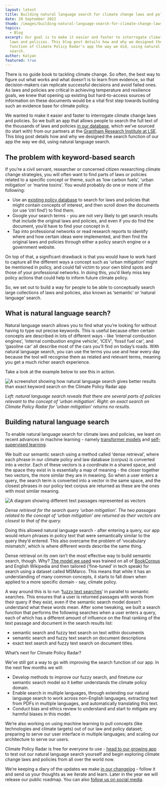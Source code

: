 ```yaml
---
layout: latest
title: Building natural language search for climate change laws and policies
date: 20 September 2022
thumb: /images/building-natural-language-search-for-climate-change-laws-and-policies/natural-language-search-on-climate-policy-radar.jpg
topics:
  - Blog
excerpt: Our goal is to make it easier and faster to interrogate climate change
  laws and policies. This blog post details how and why we designed the search
  function of Climate Policy Radar's app the way we did, using natural language
  search.
author: Kalyan
featured: true
---
```

There is no guide book to tackling climate change. So often, the best way to figure out what works and what doesn’t is to learn from evidence, so that decision-makers can replicate successful decisions and avoid failed ones. As laws and policies are critical in achieving temperature and resilience goals, we knew that opening up existing but hard-to-access sources of information on these documents would be a vital first step towards building such an evidence base for climate policy. 

We wanted to make it easier and faster to interrogate climate change laws and policies. So we built an app that allows people to search the full text of the thousands of laws and policies [in our database](https://climatepolicyradar.org/latest/climate-policy-radar-launches-its-global-climate-policy-database), which we’ve sourced (to start with) from our partners at the [Grantham Research Institute at LSE](https://www.lse.ac.uk/granthaminstitute/). This blog post details how and why we designed the search function of our app the way we did, using natural language search.

## The problem with keyword-based search

If you’re a civil servant, researcher or concerned citizen researching climate change strategies, you will often want to find parts of laws or policies related to a specific concept or theme, such as ‘low carbon fuels’, ‘urban mitigation’ or ‘marine toxins’. You would probably do one or more of the following:

* Use an [existing policy database](https://climate-laws.org/) to search for laws and policies that might contain concepts of interest, and then scroll down the documents  (or use ‘ctrl find’) to find them.
* Google your search terms - you are not very likely to get search results that include the original laws and policies, and even if you do find the document, you’d have to find your concept in it.
* Tap into professional networks or read research reports to identify where and how certain ideas were implemented, and then find the original laws and policies through either a policy search engine or a government website.

On top of that, a significant drawback is that you would have to work hard to capture all the different ways a concept such as ‘urban mitigation’ might be mentioned in policy, and could fall victim to your own blind spots and those of your professional networks. In doing this, you’d likely miss key policy actions that could help to inform future climate policy.

So, we set out to build a way for people to be able to conceptually search large collections of laws and policies, also known as ‘semantic’ or ‘natural language’ search.

## What is natural language search?

Natural language search allows you to find what you’re looking for without having to type out precise keywords. This is useful because often certain concepts are described in lots of different ways - like ‘internal combustion engines’, ‘internal combustion engine vehicle’, ‘ICEV’, ‘fossil fuel car’, and ‘gasoline car’ all describe most of the cars you’ll find on today’s roads. With natural language search, you can use the terms you use and hear every day because the tool will recognise them as related and relevant terms, meaning you get a much richer search experience.

Take a look at the example below to see this in action.

![A screenshot showing how natural language search gives better results than exact keyword search on the Climate Policy Radar app](/images/building-natural-language-search-for-climate-change-laws-and-policies/natural-language-search-of-climate-laws-and-policies.jpg "Natural language search on Climate Policy Radar")

*Left: natural language search reveals that there are several parts of policies relevant to the concept of ‘urban mitigation’. Right: an exact search on Climate Policy Radar for ‘urban mitigation’ returns no results.*

## Building natural language search

To enable natural language search for climate laws and policies, we leant on recent advances in machine learning - namely [transformer models](https://en.wikipedia.org/wiki/Transformer_(machine_learning_model)) and [self-supervised learning](https://neptune.ai/blog/self-supervised-learning). 

We built our semantic search using a method called ‘dense retrieval’, where each phrase in our climate policy and law database (corpus) is converted into a vector. Each of these vectors is a coordinate in a shared space, and the space they exist in is essentially a map of meaning - the closer together two vectors, the more similar they are in meaning. So when a user enters a query, the search term is converted into a vector in the same space, and the closest phrases in our policy text corpus are returned as these are the ones with most similar meaning.

![A diagram showing different text passages represented as vectors](/images/building-natural-language-search-for-climate-change-laws-and-policies/dense-retrieval-for-urban-mitigation-on-climate-policy-radar.jpg "Dense retrieval for the search query ‘urban mitigation’")

*Dense retrieval for the search query ‘urban mitigation’. The two passages related to the concept of ‘urban mitigation’ are returned as their vectors are closest to that of the query.*

Doing this allowed natural language search - after entering a query, our app would return phrases in policy text that were semantically similar to the query they’d entered. This also overcame the problem of ‘vocabulary mismatch’, which is where different words describe the same thing.

Dense retrieval on its own isn’t the most effective way to build semantic search, though. Why? [The model we used](https://huggingface.co/sentence-transformers/msmarco-distilbert-dot-v5) was trained on all of [BookCorpus](https://arxiv.org/abs/1506.06724v1) and English Wikipedia and then tailored (‘fine-tuned’ in tech speak) for search using a dataset called MSMarco. This means that while it has an understanding of many common concepts, it starts to fall down when applied to a more specific domain - say, climate policy.

A way around this is to run ‘[fuzzy text searches](https://www.elastic.co/guide/en/elasticsearch/reference/current/query-dsl-match-query.html)’ in parallel to semantic searches. This ensures that a user is returned passages with words from their query if they exist, even if the semantic search model doesn’t understand what these words mean. After some tweaking, we built a search function that performs the following searches when a user enters a query, each of which has a different amount of influence on the final ranking of the text passage and document in the search results list:

* semantic search and fuzzy text search on text within documents
* semantic search and fuzzy text search on document descriptions
* exact text search and fuzzy text search on document titles.

What’s next for Climate Policy Radar?

We’ve still got a way to go with improving the search function of our app. In the next few months we will:

* Develop methods to improve our fuzzy search, and finetune our semantic search model so it better understands the climate policy domain. 
* Enable search in multiple languages, through extending our natural language search to work across non-English languages, extracting text from PDFs in multiple languages, and automatically translating this text.
* Conduct bias and ethics review to understand and start to mitigate any harmful biases in this model.

We’re also working on using machine learning to pull concepts (like technologies and climate targets) out of our law and policy dataset; preparing to serve our user interface in multiple languages; and scaling our architecture to serve our users. 

Climate Policy Radar is free for everyone to use - [head to our growing app](https://app.climatepolicyradar.org/) to test out our natural language search yourself and begin exploring climate change laws and policies from all over the world now.

We’re keeping a diary of the updates we make [in our changelog](https://climatepolicyradar.notion.site/Climate-Policy-Radar-s-Public-Changelog-1f028d2141e946adaebb8a420f50029c) - follow it and send us your thoughts as we iterate and learn. Later in the year we will release our public roadmap. You can also [follow us on social media](https://twitter.com/climatepolradar).